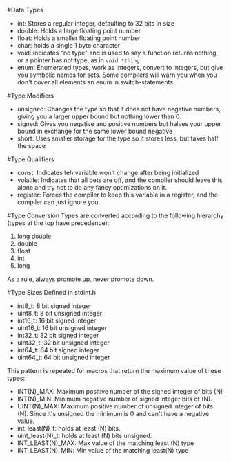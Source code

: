 <!--ex21.md-->

#Data Types
* int: Stores a regular integer, defaulting to 32 bits in size
* double:  Holds a large floating point number
* float: Holds a smaller floating point number
* char: holds a single 1 byte character
* void: Indicates "no type" and is used to say a function returns nothing, or a pointer has not type, as in `void *thing`
* enum: Enumerated types, work as integers, convert to integers, but give you symbolic names for sets. Some compilers will warn you when you don't cover all elements an enum in switch-statements.

#Type Modifiers
* unsigned: Changes the type so that it does not have negative numbers, giving you a larger upper bound but nothing lower than 0.
* signed: Gives you negative and positive numbers but halves your upper bound in exchange for the same lower bound negative
* short: Uses smaller storage for the type so it stores less, but takes half the space

#Type Qualifiers
* const: Indicates teh variable won't change after being initialized
* volatile: Indicates that all bets are off, and the compiler should leave this alone and try not to do any fancy optimizations on it.
* register: Forces the compiler to keep this variable in a register, and the compiler can just ignore you. 

#Type Conversion
Types are converted according to the following hierarchy (types at the top have precedence):
1. long double
2. double
3. float
4. int
5. long

As a rule, always promote up, never promote down.

#Type Sizes
Defined in stdint.h
* int8_t: 8 bit signed integer
* uint8_t: 8 bit unsigned integer
* int16_t: 16 bit signed integer
* uint16_t: 16 bit unsigned integer
* int32_t: 32 bit signed integer
* uint32_t: 32 bit unsigned integer
* int64_t: 64 bit signed integer
* uint64_t: 64 bit unsigned integer

This pattern is repeated for macros that return the maximum value of these types:
* INT(N)\_MAX: Maximum positive number of the signed integer of bits (N)
* INT(N)\_MIN: Minimum negative number of signed integer bits of (N).
* UINT(N)\_MAX: Maximum positive number of unsigned integer of bits (N). Since it's unsigned the minimum is 0 and can't have a negative value.
* int_least(N)\_t: holds at least (N) bits.
* uint_least(N)\_t: holds at least (N) bits unsigned.
* INT_LEAST(N)\_MAX: Max value of the matching least (N) type
* INT_LEAST(N)\_MIN: Min value of the matching least(N) type























